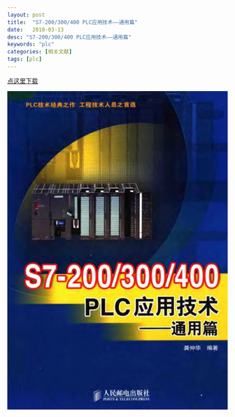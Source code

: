 ```yaml
---
layout: post
title:  "S7-200/300/400 PLC应用技术——通用篇"
date:   2018-03-13
desc: "S7-200/300/400 PLC应用技术——通用篇"
keywords: "plc"
categories: [相关文献]
tags: [plc]
---
```


<a class="download" href="https://www.lanzous.com/i0qsfji" target="_blank">点这里下载</a>

<a href="/static/img/2018/03/1301.jpg" data-fancybox><img src="/static/img/2018/03/1301.jpg"></a>
